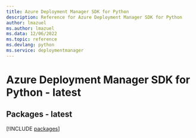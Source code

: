 ```yaml
---
title: Azure Deployment Manager SDK for Python
description: Reference for Azure Deployment Manager SDK for Python
author: lmazuel
ms.author: lmazuel
ms.data: 12/06/2022
ms.topic: reference
ms.devlang: python
ms.service: deploymentmanager
---
```

# Azure Deployment Manager SDK for Python - latest
## Packages - latest
[!INCLUDE [packages](deployment-manager-index.md)]